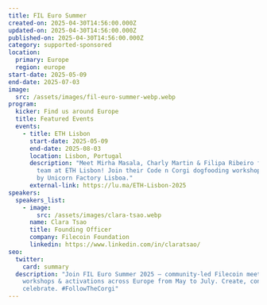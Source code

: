 ```yaml
---
title: FIL Euro Summer
created-on: 2025-04-30T14:56:00.000Z
updated-on: 2025-04-30T14:56:00.000Z
published-on: 2025-04-30T14:56:00.000Z
category: supported-sponsored
location:
  primary: Europe
  region: europe
start-date: 2025-05-09
end-date: 2025-07-03
image:
  src: /assets/images/fil-euro-summer-webp.webp
program:
  kicker: Find us around Europe
  title: Featured Events
  events:
    - title: ETH Lisbon
      start-date: 2025-05-09
      end-date: 2025-08-03
      location: Lisbon, Portugal
      description: "Meet Mirha Masala, Charly Martin & Filipa Ribeiro from FF’s UXIT
        team at ETH Lisbon! Join their Code n Corgi dogfooding workshop at AIhub
        by Unicorn Factory Lisboa."
      external-link: https://lu.ma/ETH-Lisbon-2025
speakers:
  speakers_list:
    - image:
        src: /assets/images/clara-tsao.webp
      name: Clara Tsao
      title: Founding Officer
      company: Filecoin Foundation
      linkedin: https://www.linkedin.com/in/claratsao/
seo:
  twitter:
    card: summary
  description: "Join FIL Euro Summer 2025 — community-led Filecoin meetups,
    workshops & activations across Europe from May to July. Create, connect &
    celebrate. #FollowTheCorgi"
---
```

